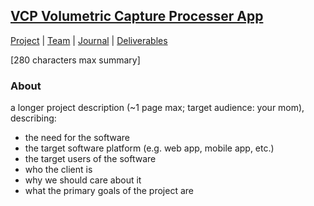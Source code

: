 ## <a href="(https://teamz-comp523.github.io/vcp/index.md)">VCP Volumetric Capture Processer App</a>

[Project](https://teamz-comp523.github.io/vcp/project.md) | [Team](https://teamz-comp523.github.io/vcp/team.md) | [Journal](https://teamz-comp523.github.io/vcp/journal.md) | [Deliverables](https://teamz-comp523.github.io/vcp/deliverables.md)

[280 characters max summary]

### About
a longer project description (~1 page max; target audience: your mom), describing:

- the need for the software
- the target software platform (e.g. web app, mobile app, etc.)
- the target users of the software
- who the client is
- why we should care about it
- what the primary goals of the project are

